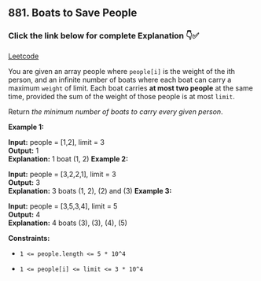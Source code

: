 ## 881. Boats to Save People

### Click the link below for complete Explanation 👇✅

[Leetcode]()

You are given an array people where ``people[i]`` is the weight of the ith person, and an infinite number of boats where each boat can carry a maximum ``weight`` of limit. Each boat carries __at most two people__ at the same time, provided the sum of the weight of those people is at most ``limit``.

Return *the minimum number of boats to carry every given person*.

 

**Example 1:**

**Input:** people = [1,2], limit = 3 <br>
**Output:** 1 <br>
**Explanation:** 1 boat (1, 2)
**Example 2:**

**Input:** people = [3,2,2,1], limit = 3 <br>
**Output:** 3  <br>
**Explanation:** 3 boats (1, 2), (2) and (3)
**Example 3:**

**Input:** people = [3,5,3,4], limit = 5 <br>
**Output:** 4  <br>
**Explanation:** 4 boats (3), (3), (4), (5)

**Constraints:**

- ``1 <= people.length <= 5 * 10^4``

- ``1 <= people[i] <= limit <= 3 * 10^4``